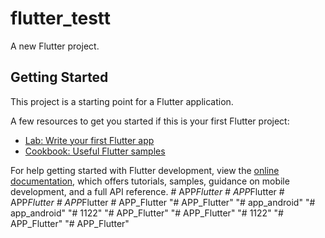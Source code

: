 # flutter_testt

A new Flutter project.

## Getting Started

This project is a starting point for a Flutter application.

A few resources to get you started if this is your first Flutter project:

- [Lab: Write your first Flutter app](https://docs.flutter.dev/get-started/codelab)
- [Cookbook: Useful Flutter samples](https://docs.flutter.dev/cookbook)

For help getting started with Flutter development, view the
[online documentation](https://docs.flutter.dev/), which offers tutorials,
samples, guidance on mobile development, and a full API reference.
#   A P P _ F l u t t e r  
 #   A P P _ F l u t t e r  
 #   A P P _ F l u t t e r  
 #   A P P _ F l u t t e r  
 #   A P P _ F l u t t e r  
 "# APP_Flutter" 
"# app_android" 
"# app_android" 
"# 1122" 
"# APP_Flutter" 
"# APP_Flutter" 
"# 1122" 
"# APP_Flutter" 
"# APP_Flutter" 
